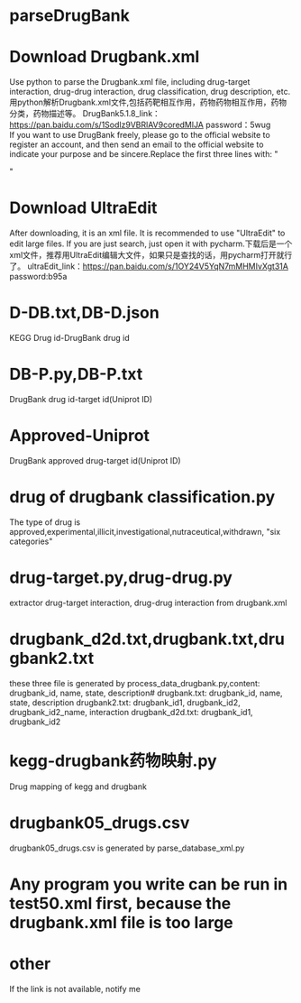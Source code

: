 # parseDrugBank
# Download Drugbank.xml
Use python to parse the Drugbank.xml file, including drug-target interaction, drug-drug interaction, drug classification, drug description, etc.用python解析Drugbank.xml文件,包括药靶相互作用，药物药物相互作用，药物分类，药物描述等。
DrugBank5.1.8_link：https://pan.baidu.com/s/1Sodlz9VBRlAV9coredMlJA password：5wug               
If you want to use DrugBank freely, please go to the official website to register an account, and then send an email to the official website to indicate your purpose and be sincere.Replace the first three lines with: 
" 
<?xml version="1.0" encoding="UTF-8"?>
<drugbank  xmlns:xsi="http://www.w3.org/2001/XMLSchema-instance" xsi:schemaLocation="" version="5.1" exported-on="2020-07-02">
<drug type="biotech" created="2005-06-13" updated="2020-06-12">
"
  
##
# Download UltraEdit
After downloading, it is an xml file. It is recommended to use "UltraEdit" to edit large files. If you are just search, just open it with pycharm.下载后是一个xml文件，推荐用UltraEdit编辑大文件，如果只是查找的话，用pycharm打开就行了。
ultraEdit_link：https://pan.baidu.com/s/1OY24V5YqN7mMHMIvXgt31A password:b95a 
# D-DB.txt,DB-D.json
KEGG Drug id-DrugBank drug id
# DB-P.py,DB-P.txt
DrugBank drug id-target id(Uniprot ID)
# Approved-Uniprot
DrugBank approved drug-target id(Uniprot ID)
# drug of drugbank classification.py
The type of drug is approved,experimental,illicit,investigational,nutraceutical,withdrawn,     "six categories"
# drug-target.py,drug-drug.py
extractor drug-target interaction, drug-drug interaction from drugbank.xml
# drugbank_d2d.txt,drugbank.txt,drugbank2.txt
these three file is generated by process_data_drugbank.py,content: drugbank_id, name, state, description# drugbank.txt: drugbank_id, name, state, description  drugbank2.txt: drugbank_id1, drugbank_id2, drugbank_id2_name, interaction  drugbank_d2d.txt: drugbank_id1, drugbank_id2
# kegg-drugbank药物映射.py
Drug mapping of kegg and drugbank
# drugbank05_drugs.csv
drugbank05_drugs.csv is generated by parse_database_xml.py
# Any program you write can be run in test50.xml first, because the drugbank.xml file is too large
# other
If the link is not available, notify me
